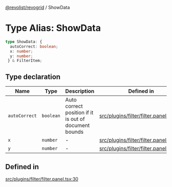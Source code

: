 [@revolist/revogrid](README.md) / ShowData

# Type Alias: ShowData

```ts
type ShowData: {
  autoCorrect: boolean;
  x: number;
  y: number;
 } & FilterItem;
```

## Type declaration

| Name | Type | Description | Defined in |
| ------ | ------ | ------ | ------ |
| `autoCorrect` | `boolean` | Auto correct position if it is out of document bounds | [src/plugins/filter/filter.panel.tsx:36](https://github.com/revolist/revogrid/blob/7dbd661cfbca0ebdb4daac15bcf7a7879e23703b/src/plugins/filter/filter.panel.tsx#L36) |
| `x` | `number` | - | [src/plugins/filter/filter.panel.tsx:31](https://github.com/revolist/revogrid/blob/7dbd661cfbca0ebdb4daac15bcf7a7879e23703b/src/plugins/filter/filter.panel.tsx#L31) |
| `y` | `number` | - | [src/plugins/filter/filter.panel.tsx:32](https://github.com/revolist/revogrid/blob/7dbd661cfbca0ebdb4daac15bcf7a7879e23703b/src/plugins/filter/filter.panel.tsx#L32) |

## Defined in

[src/plugins/filter/filter.panel.tsx:30](https://github.com/revolist/revogrid/blob/7dbd661cfbca0ebdb4daac15bcf7a7879e23703b/src/plugins/filter/filter.panel.tsx#L30)
